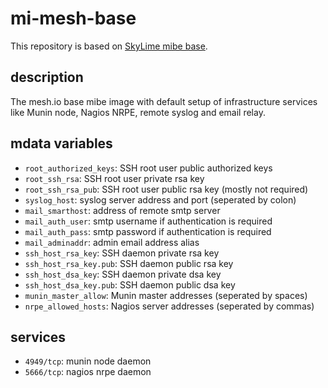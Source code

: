 # mi-mesh-base

This repository is based on [SkyLime mibe base](https://github.com/skylime/mi-core-base).

## description

The mesh.io base mibe image with default setup of infrastructure services like
Munin node, Nagios NRPE, remote syslog and email relay.

## mdata variables

- `root_authorized_keys`: SSH root user public authorized keys
- `root_ssh_rsa`:         SSH root user private rsa key
- `root_ssh_rsa_pub`:     SSH root user public rsa key (mostly not required)
- `syslog_host`:          syslog server address and port (seperated by colon)
- `mail_smarthost`:       address of remote smtp server
- `mail_auth_user`:       smtp username if authentication is required
- `mail_auth_pass`:       smtp password if authentication is required
- `mail_adminaddr`:       admin email address alias
- `ssh_host_rsa_key`:     SSH daemon private rsa key
- `ssh_host_rsa_key.pub`: SSH daemon public rsa key
- `ssh_host_dsa_key`:     SSH daemon private dsa key
- `ssh_host_dsa_key.pub`: SSH daemon public dsa key
- `munin_master_allow`:   Munin master addresses (seperated by spaces)
- `nrpe_allowed_hosts`:   Nagios server addresses (seperated by commas)

## services

- `4949/tcp`: munin node daemon
- `5666/tcp`: nagios nrpe daemon
